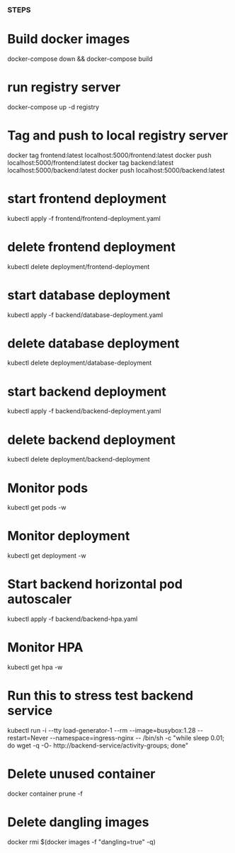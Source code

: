 ### STEPS
# Build docker images
docker-compose down && docker-compose build
# run registry server
docker-compose up -d registry 
# Tag and push to local registry server
docker tag frontend:latest localhost:5000/frontend:latest 
docker push localhost:5000/frontend:latest 
docker tag backend:latest localhost:5000/backend:latest 
docker push localhost:5000/backend:latest

# start frontend deployment
kubectl apply -f frontend/frontend-deployment.yaml
# delete frontend deployment
kubectl delete deployment/frontend-deployment

# start database deployment
kubectl apply -f backend/database-deployment.yaml
# delete database deployment
kubectl delete deployment/database-deployment

# start backend deployment
kubectl apply -f backend/backend-deployment.yaml
# delete backend deployment
kubectl delete deployment/backend-deployment

# Monitor pods
kubectl get pods -w

# Monitor deployment
kubectl get deployment -w

# Start backend horizontal pod autoscaler
kubectl apply -f backend/backend-hpa.yaml

# Monitor HPA
kubectl get hpa -w

# Run this to stress test backend service
kubectl run -i --tty load-generator-1 --rm --image=busybox:1.28 --restart=Never --namespace=ingress-nginx -- /bin/sh -c "while sleep 0.01; do wget -q -O- http://backend-service/activity-groups; done"

# Delete unused container
docker container prune -f

# Delete dangling images
docker rmi $(docker images -f "dangling=true" -q)